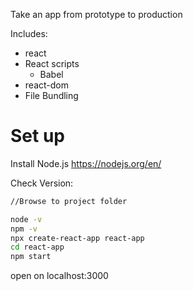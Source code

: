 Take an app from prototype to production

Includes:
- react
- React scripts
	- Babel
- react-dom
- File Bundling

# Set up

Install Node.js
https://nodejs.org/en/

Check Version:
```bash
//Browse to project folder

node -v
npm -v
npx create-react-app react-app
cd react-app
npm start

```

open on localhost:3000